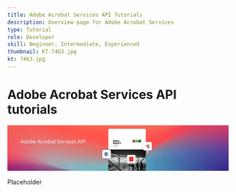 ```yaml
---
title: Adobe Acrobat Services API Tutorials
description: Overview page for Adobe Acrobat Services
type: Tutorial
role: Developer
skill: Beginner, Intermediate, Experienced
thumbnail: KT-7463.jpg
kt: 7463.jpg
---
```


# Adobe Acrobat Services API tutorials

![Acrobat Services Banner](assets/acrobatserviceshero.jpg)

Placeholder
